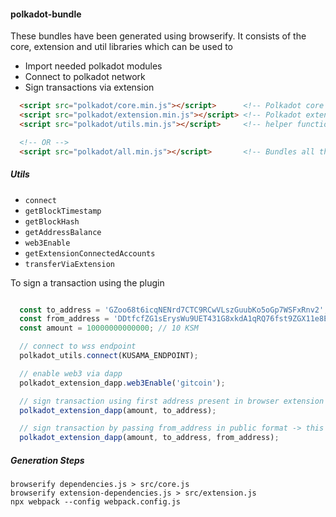#### polkadot-bundle

These bundles have been generated using browserify.
It consists of the core, extension and util libraries which can be used to

- Import needed polkadot modules
- Connect to polkadot network
- Sign transactions via extension

```html
  <script src="polkadot/core.min.js"></script>      <!-- Polkadot core bundle -->
  <script src="polkadot/extension.min.js"></script> <!-- Polkadot extension bundle -->
  <script src="polkadot/utils.min.js"></script>     <!-- helper function which uses above bundle -->

  <!-- OR -->
  <script src="polkadot/all.min.js"></script>       <!-- Bundles all the libraries into one bundle -->
```

##### Utils

- `connect`
- `getBlockTimestamp`
- `getBlockHash`
- `getAddressBalance`
- `web3Enable`
- `getExtensionConnectedAccounts`
- `transferViaExtension`

To sign a transaction using the plugin

```javascript

  const to_address = 'GZoo68t6icqNENrd7CTC9RCwVLszGuubKo5oGp7WSFxRnv2';
  const from_address = 'DDtfcfZG1sErysWu9UET431G8xkdA1qRQ76fst9ZGX11e8E';
  const amount = 10000000000000; // 10 KSM

  // connect to wss endpoint
  polkadot_utils.connect(KUSAMA_ENDPOINT);       

  // enable web3 via dapp
  polkadot_extension_dapp.web3Enable('gitcoin');

  // sign transaction using first address present in browser extension
  polkadot_extension_dapp(amount, to_address);      

  // sign transaction by passing from_address in public format -> this will be converted to substrate format
  polkadot_extension_dapp(amount, to_address, from_address);      

```

##### Generation Steps

```
browserify dependencies.js > src/core.js
browserify extension-dependencies.js > src/extension.js
npx webpack --config webpack.config.js
```
